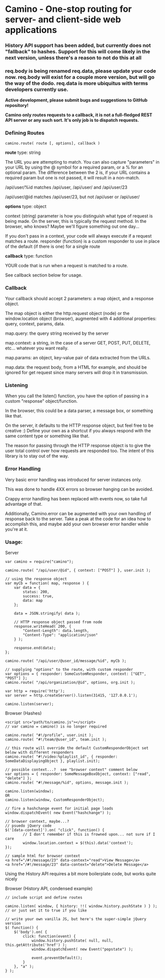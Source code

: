 # Camino - One-stop routing for server- and client-side web applications
### History API support has been added, but currently does not "fallback" to hashes.  Support for this will come likely in the next version, unless there's a reason to not do this at all
### req.body is being renamed req.data, please update your code now. req.body will exist for a couple more version, but will go the way of the dodo. req.data is more ubiquitus with terms developers currently use.

**Active development, please submit bugs and suggestions to GitHub repository!**

**Camino only routes requests to a callback, it is not a full-fledged REST API server or any such sort. It's only job is to dispatch requests.**

### Defining Routes
    camino.route( route [, options], callback )

**route**
type: string

The URL you are attempting to match. You can also capture "parameters" in your URL by using the @ symbol for a required param, or a % for an optional param. The difference between the 2 is, if your URL contains a required param but one is not passed, it will result in a non-match.

/api/user/%id matches /api/user, /api/user/ and /api/user/23

/api/user/@id matches /api/user/23, but not /api/user or /api/user/

**options**
type: object

context (string) parameter is how you distinguish what type of request is being made. On the server, this is typically the request method. In the browser, who knows? Maybe we'll figure something out one day...

If you don't pass in a context, your code will always execute if a request matches a route.
responder (function) is a custom responder to use in place of the default (if there is one) for a single route

**callback**
type: function

YOUR code that is run when a request is matched to a route.

See callback section below for usage.

<!-- Lastly, the responder param is an object you want to use in your code to send a message to the browser/server/anything else. It can be whatever you want and do whatever you want. On the server, it defaults to the HTTP response object so you can set headers, write data, anything else. This can be overriden on a route by route basis, or globally through the listen() function. See examples below. -->
### Callback
Your callback should accept 2 parameters: a map object, and a response object.

The map object is either the http.request object (node) or the window.location object (browser), augmented with 4 additional properties: query, context, params, data.

map.query: the query string received by the server

map.context: a string, in the case of a server GET, POST, PUT, DELETE, etc... whatever you want really.

map.params: an object, key-value pair of data extracted from the URLs.

map.data: the request body, from a HTML for example, and should be ignored for get request since many servers will drop it in transmission.

### Listening
When you call the listen() function, you have the option of passing in a custom "response" object/function.

In the browser, this could be a data parser, a message box, or something like that.

On the server, it defaults to the HTTP response object, but feel free to be creative :) Define your own as a shortcut if you always respond with the same content type or something like that.

The reason for passing through the HTTP response object is to give the user total control over how requests are responded too. The intent of this library is to stay out of the way.

### Error Handling
Very basic error handling was introduced for server instances only.

This was done to handle 4XX errors so browser hanging can be avoided.

Crappy error handling has been replaced with events now, so take full advantage of that.

Additionally, Camino.error can be augmented with your own handling of response back to the server.  Take a peak at the code for an idea how to accomplish this, and maybe add your own browser error handler while you're at it.

### Usage:

Server

    var camino = require("camino");

    camino.route( "/api/user/@id", { context: ["POST"] }, user.init );

    // using the response object
    var myCb = function( map, response ) {
        var data = {
            status: 200,
            success: true,
            data: map
        };

        data = JSON.stringify( data );

        // HTTP response object passed from node
        response.writeHead( 200, {
            "Content-Length": data.length,
            "Content-Type": "application/json"
        } );

        response.end(data);
    };

    camino.route( "/api/user/@user_id/message/%id", myCb );

    // supplying "options" to the route, with custom responder
    var options = { responder: SomeCustomResponder, context: ["GET", "POST"] };
    camino.route( "/api/organization/@id", options, org.init );

    var http = require('http');
    var server = http.createServer().listen(31415, '127.0.0.1');

    camino.listen(server);

Browser (Hashes)

    <script src="path/to/camino.js"></script>
    // var camino = camino() is no longer required

    camino.route( "#!/profile", user.init );
    camino.route( "#!/team/@user_id", team.init );

    // this route will override the default CustomResponderObject set below with different responders
    camino.route( "#!/video:%playlist_id", { responder: SomeDataDisplayingObject }, playlist.init);

    // possible context...?  see "browser context" comment below
    var options = { responder: SomeMessageBoxObject, context: ["read", "delete"] };
    camino.route( "#!/message/%id", options, message.init );

    camino.listen(window);
    OR
    camino.listen(window, CustomResponderObject);

    // fire a hashchange event for initial page loads
    window.dispatchEvent( new Event("hashchange") );

    // browser context, maybe...?
    // psuedo jQuery code
    $('[data-context]').on( "click", function() {
            // I don't remember if this is frowned upon... not sure if I care
            window.location.context = $(this).data('context');
    });

    // sample html for browser context
    <a href="/#!/message/23" data-context="read">View Message</a>
    <a href="/#!/message/23" data-context="delete">Delete Message</a>

Using the History API requires a bit more boilerplate code, but works quite nicely

Browser (History API, condensed example)

    // include script and define routes

    camino.listen( window, { history: !!( window.history.pushState ) } ); // or just set it to true if you like

    // write your own vanilla JS, but here's the super-simple jQuery version
    $( function() {
        $('body').on( {
            click: function(event) {
                window.history.pushState( null, null, this.getAttribute('href') );
                window.dispatchEvent( new Event("popstate") );

                event.preventDefault();
            }
        }, "a" );
    } );